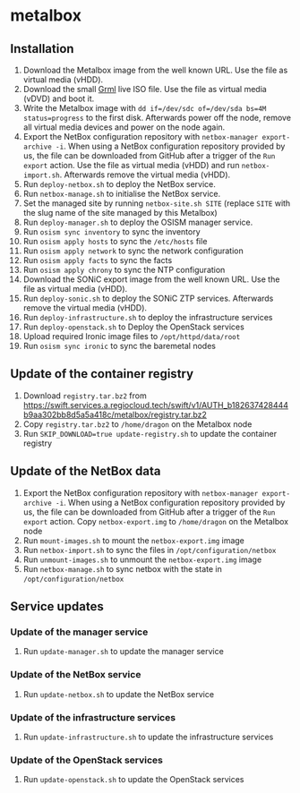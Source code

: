 # metalbox

## Installation

1. Download the Metalbox image from the well known URL. Use the file as virtual
   media (vHDD).
2. Download the small [Grml](https://grml.org/download/) live ISO file. Use the
   file as virtual media (vDVD) and boot it.
3. Write the Metalbox image with `dd if=/dev/sdc of=/dev/sda bs=4M status=progress` to
   the first disk. Afterwards power off the node, remove all virtual media devices and
   power on the node again.
4. Export the NetBox configuration repository with `netbox-manager export-archive -i`.
   When using a NetBox configuration repository provided by us, the file can be downloaded
   from GitHub after a trigger of the `Run export` action. Use the file  as virtual
   media (vHDD) and run `netbox-import.sh`.
   Afterwards remove the virtual media (vHDD).
5. Run `deploy-netbox.sh` to deploy the NetBox service.
6. Run `netbox-manage.sh` to initialise the NetBox service.
7. Set the managed site by running `netbox-site.sh SITE`
   (replace `SITE` with the slug name of the site managed by this Metalbox)
8. Run `deploy-manager.sh` to deploy the OSISM manager service.
9. Run `osism sync inventory` to sync the inventory
10. Run `osism apply hosts` to sync the `/etc/hosts` file
11. Run `osism apply network` to sync the network configuration
12. Run `osism apply facts` to sync the facts
13. Run `osism apply chrony` to sync the NTP configuration
14. Download the SONiC export image from the well known URL. Use the file as
    virtual media (vHDD).
15. Run `deploy-sonic.sh` to deploy the SONiC ZTP services. Afterwards remove the virtual
    media (vHDD).
16. Run `deploy-infrastructure.sh` to deploy the infrastructure services
17. Run `deploy-openstack.sh` to Deploy the OpenStack services
18. Upload required Ironic image files to `/opt/httpd/data/root`
19. Run `osism sync ironic` to sync the baremetal nodes

## Update of the container registry

1. Download `registry.tar.bz2` from https://swift.services.a.regiocloud.tech/swift/v1/AUTH_b182637428444b9aa302bb8d5a5a418c/metalbox/registry.tar.bz2
2. Copy `registry.tar.bz2` to `/home/dragon` on the Metalbox node
3. Run `SKIP_DOWNLOAD=true update-registry.sh` to update the container registry

## Update of the NetBox data

1. Export the NetBox configuration repository with `netbox-manager export-archive -i`.
   When using a NetBox configuration repository provided by us, the file can be downloaded
   from GitHub after a trigger of the `Run export` action. Copy `netbox-export.img` to
   `/home/dragon` on the Metalbox node
2. Run `mount-images.sh` to mount the `netbox-export.img` image
3. Run `netbox-import.sh` to sync the files in `/opt/configuration/netbox`
4. Run `unmount-images.sh` to unmount the `netbox-export.img` image
5. Run `netbox-manage.sh` to sync netbox with the state in `/opt/configuration/netbox`

## Service updates

### Update of the manager service

1. Run `update-manager.sh` to update the manager service

### Update of the NetBox service

1. Run `update-netbox.sh` to update the NetBox service

### Update of the infrastructure services

1. Run `update-infrastructure.sh` to update the infrastructure services

### Update of the OpenStack services

1. Run `update-openstack.sh` to update the OpenStack services

